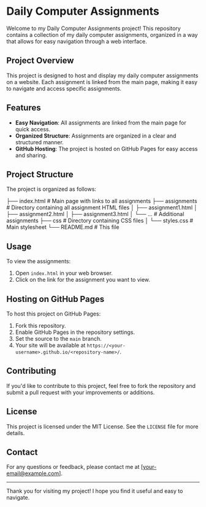 # Daily Computer Assignments

Welcome to my Daily Computer Assignments project! This repository contains a collection of my daily computer assignments, organized in a way that allows for easy navigation through a web interface.

## Project Overview

This project is designed to host and display my daily computer assignments on a website. Each assignment is linked from the main page, making it easy to navigate and access specific assignments.

## Features

- **Easy Navigation**: All assignments are linked from the main page for quick access.
- **Organized Structure**: Assignments are organized in a clear and structured manner.
- **GitHub Hosting**: The project is hosted on GitHub Pages for easy access and sharing.

## Project Structure

The project is organized as follows:

├── index.html # Main page with links to all assignments
├── assignments # Directory containing all assignment HTML files
│ ├── assignment1.html
│ ├── assignment2.html
│ ├── assignment3.html
│ └── ... # Additional assignments
├── css # Directory containing CSS files
│ └── styles.css # Main stylesheet
└── README.md # This file


## Usage

To view the assignments:

1. Open `index.html` in your web browser.
2. Click on the link for the assignment you want to view.

## Hosting on GitHub Pages

To host this project on GitHub Pages:

1. Fork this repository.
2. Enable GitHub Pages in the repository settings.
3. Set the source to the `main` branch.
4. Your site will be available at `https://<your-username>.github.io/<repository-name>/`.

## Contributing

If you'd like to contribute to this project, feel free to fork the repository and submit a pull request with your improvements or additions.

## License

This project is licensed under the MIT License. See the `LICENSE` file for more details.

## Contact

For any questions or feedback, please contact me at [your-email@example.com].

---

Thank you for visiting my project! I hope you find it useful and easy to navigate.

